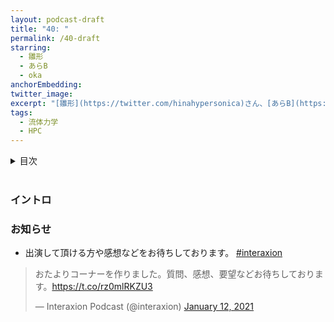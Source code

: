 ```yaml
---
layout: podcast-draft
title: "40: "
permalink: /40-draft
starring:
  - 雛形
  - あらB
  - oka
anchorEmbedding: 
twitter_image: 
excerpt: "[雛形](https://twitter.com/hinahypersonica)さん、[あらB](https://twitter.com/ark_B)、[oka](https://twitter.com/nowohyeah)で流体力学、HPCなどについて話しました。"
tags:
  - 流体力学
  - HPC
---
```


<details>
<!-- https://github.com/gettalong/kramdown/issues/155#issuecomment-339793629 -->
<summary markdown='span'>目次</summary>
<nav>
  * this unordered seed list will be replaced by toc as unordered list
  {:toc}
<!-- https://stackoverflow.com/a/38419441/11480802 -->
</nav>
</details>
<br>

### イントロ

### お知らせ

- 出演して頂ける方や感想などをお待ちしております。 [#interaxion](https://twitter.com/hashtag/interaxion)

<blockquote class="twitter-tweet tw-align-center"><p lang="ja" dir="ltr">おたよりコーナーを作りました。質問、感想、要望などお待ちしております。<a href="https://t.co/rz0mlRKZU3">https://t.co/rz0mlRKZU3</a></p>— Interaxion Podcast (@interaxion) <a href="https://twitter.com/interaxion/status/1348936492488421378?ref_src=twsrc%5Etfw">January 12, 2021</a>
</blockquote> <script async src="https://platform.twitter.com/widgets.js" charset="utf-8"></script>
